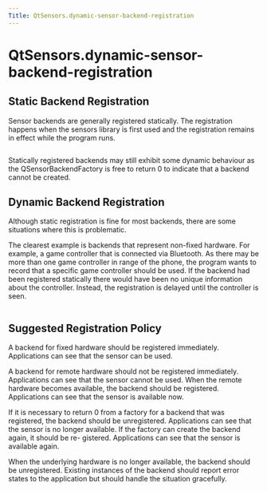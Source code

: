```yaml
---
Title: QtSensors.dynamic-sensor-backend-registration
---
```


# QtSensors.dynamic-sensor-backend-registration

<span class="subtitle"></span>
<!-- $$$dynamic-sensor-backend-registration.html-description -->
<h2 id="static-backend-registration">Static Backend Registration</h2>
<p>Sensor backends are generally registered statically. The registration happens when the sensors library is first used and the registration remains in effect while the program runs.</p>
<p class="centerAlign"><img src="https://developer.ubuntu.com/static/devportal_uploaded/b75397da-b511-4bac-a656-6e778cb59b5f-../dynamic-sensor-backend-registration/images/sensors-static.png" alt="" /></p><p>Statically registered backends may still exhibit some dynamic behaviour as the QSensorBackendFactory is free to return 0 to indicate that a backend cannot be created.</p>
<h2 id="dynamic-backend-registration">Dynamic Backend Registration</h2>
<p>Although static registration is fine for most backends, there are some situations where this is problematic.</p>
<p>The clearest example is backends that represent non-fixed hardware. For example, a game controller that is connected via Bluetooth. As there may be more than one game controller in range of the phone, the program wants to record that a specific game controller should be used. If the backend had been registered statically there would have been no unique information about the controller. Instead, the registration is delayed until the controller is seen.</p>
<p class="centerAlign"><img src="https://developer.ubuntu.com/static/devportal_uploaded/f9c6e117-522b-4cf2-bdd5-db40f5d6554d-../dynamic-sensor-backend-registration/images/sensors-dynamic.png" alt="" /></p>
<h2 id="suggested-registration-policy">Suggested Registration Policy</h2>
<p>A backend for fixed hardware should be registered immediately. Applications can see that the sensor can be used.</p>
<p>A backend for remote hardware should not be registered immediately. Applications can see that the sensor cannot be used. When the remote hardware becomes available, the backend should be registered. Applications can see that the sensor is available now.</p>
<p>If it is necessary to return 0 from a factory for a backend that was registered, the backend should be unregistered. Applications can see that the sensor is no longer available. If the factory can create the backend again, it should be re- gistered. Applications can see that the sensor is available again.</p>
<p>When the underlying hardware is no longer available, the backend should be unregistered. Existing instances of the backend should report error states to the application but should handle the situation gracefully.</p>
<!-- @@@dynamic-sensor-backend-registration.html -->
